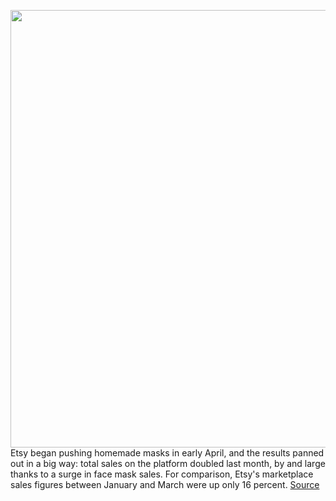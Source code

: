 <img src='https://cdn.vox-cdn.com/thumbor/3L19qsyaePjrRtS1LqjbOeu8vBc=/0x0:2850x1638/1200x800/filters:focal(548x148:1004x604)/cdn.vox-cdn.com/uploads/chorus_image/image/66761590/etsy_masks.0.png' width='700px' /><br/>
Etsy began pushing homemade masks in early April, and the results panned out in a big way: total sales on the platform doubled last month, by and large thanks to a surge in face mask sales. For comparison, Etsy's marketplace sales figures between January and March were up only 16 percent.
<a href='https://www.theverge.com/2020/5/6/21249870/etsy-mask-sales-earnings-doubled-april-q1-2020-results'> Source <a/>